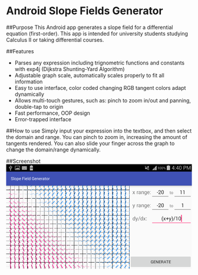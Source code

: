 # Android Slope Fields Generator


##Purpose
This Android app generates a slope field for a differential equation (first-order). This app is intended for university students studying Calculus II or taking differential courses.

##Features
* Parses any expression including trignometric functions and constants with exp4j (Dijkstra Shunting-Yard Algorithm)
* Adjustable graph scale, automatically scales properly to fit all information
* Easy to use interface, color coded changing RGB tangent colors adapt dynamically
* Allows multi-touch gestures, such as: pinch to zoom in/out and panning, double-tap to origin
* Fast performance, OOP design
* Error-trapped interface

##How to use
Simply input your expression into the textbox, and then select the domain and range. You can pinch to zoom in, increasing the amount of tangents rendered. You can also slide your finger across the graph to change the domain/range dynamically.

##Screenshot
![Screen is not available](/screenshots/landscape-phone.png "Simple Slope Field")


